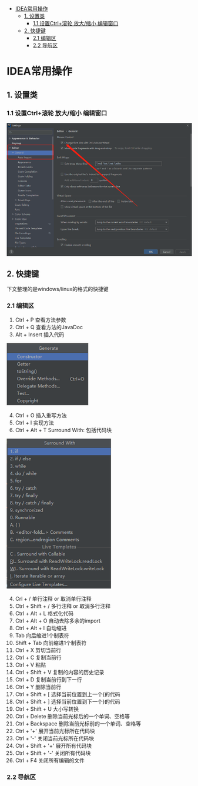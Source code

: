- [IDEA常用操作](#idea常用操作)
  - [1. 设置类](#1-设置类)
    - [1.1 设置Ctrl+滚轮 放大/缩小 编辑窗口](#11-设置ctrl滚轮-放大缩小-编辑窗口)
  - [2. 快捷键](#2-快捷键)
    - [2.1 编辑区](#21-编辑区)
    - [2.2 导航区](#22-导航区)

# IDEA常用操作

## 1. 设置类

### 1.1 设置Ctrl+滚轮 放大/缩小 编辑窗口

![](./images/ctrl_wheel.png)


## 2. 快捷键

下文整理的是windows/linux的格式的快捷键

### 2.1 编辑区

1. Ctrl + P  查看方法参数
2. Ctrl + Q  查看方法的JavaDoc
3. Alt  + Insert 插入代码

![](./images/ctrl_insert.png)

4. Ctrl + O 插入重写方法
5. Ctrl + I 实现方法
6. Ctrl + Alt + T Surround With: 包括代码块

![](./images/ctrl_alt_t.png)

4. Crl + / 单行注释 or 取消单行注释
5. Ctrl + Shift + / 多行注释 or 取消多行注释
6. Ctrl + Alt + L 格式化代码
7.  Ctrl + Alt + O 自动去除多余的import
8.  Ctrl + Alt + I 自动缩进
9.  Tab 向后缩进1个制表符
10. Shift + Tab 向前缩进1个制表符
11. Ctrl + X 剪切当前行
12. Ctrl + C 复制当前行
13. Ctrl + V 粘贴
14. Ctrl + Shift + V 复制的内容的历史记录
15. Ctrl + D 复制当前行到下一行
16. Ctrl + Y 删除当前行
17. Ctrl + Shift + [ 选择当前位置到上一个{的代码
18. Ctrl + Shift + ] 选择当前位置到下一个}的代码
19. Ctrl + Shift + U 大小写转换
20. Ctrl + Delete 删除当前光标后的一个单词、空格等
21. Ctrl + Backspace 删除当前光标前的一个单词、空格等
22. Ctrl + '+' 展开当前光标所在代码块
23. Ctrl + '-' 关闭当前光标所在代码块
24. Ctrl + Shift + '+'  展开所有代码块
25. Ctrl + Shift + '-'  关闭所有代码块
26. Ctrl + F4 关闭所有编辑的文件

### 2.2 导航区

